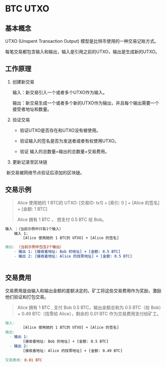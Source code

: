 # BTC UTXO

## 基本概念

UTXO (Unspent Transaction Output) 模型是比特币使用的一种交易记账方式。

每笔交易都包含输入和输出，输入是引用之前的UTXO，输出是生成新的UTXO。

## 工作原理

1. 创建新交易

   输入：新交易引入一个或者多个UTXO作为输入。

   输出：新交易生成一个或者多个新的UTXO作为输出，并且每个输出需要一个接受者地址和数量。

2. 验证交易

   - 验证UTXO是否存在和UTXO没有被使用。

   - 验证输入的签名是否为发送者或者有权使用UTXO。

   - 验证 输入的总数量=输出的总数量+交易费用。

3. 更新记录至区块链

​	新交易被网络节点验证后添加的区块链。

## 交易示例

> Alice 使用她的 1 BTC的 UTXO:	  [交易ID: tx1] + [索引: 0 ] + [Alice 的签名] + [金额: 1 BTC]
>
> Alice 拥有 1 BTC ， 想支付 0.5 BTC 给 Bob。

```makefile
输入 ：（当前示例中只有1个输入）
	输入 1:
    	[Alice 使用她的 1 BTC的 UTXO] + [Alice 的签名]

输出: （当前示例中包含2个输出）
	- 输出 1: [接收者地址: Bob 的地址] + [金额: 0.5 BTC]  
	- 输出 2: [接收者地址: Alice 的找零地址] + [金额: 0.5 BTC]
	
```

## 交易费用

交易费用是由输入和输出金额的差额决定的。矿工将这些交易费用作为奖励，激励他们验证和打包交易。

> Alice 拥有 1 BTC , 支付 Bob 0.5 BTC，输出金额总和为 0.5 BTC（给 Bob）+ 0.49 BTC（找零给 Alice），剩余的 0.01 BTC 作为交易费用支付给矿工。

```makefile
输入:
		[Alice 使用她的 1 BTC的 UTXO] + [Alice 的签名]
输出:
  - 输出 1:
    	[接收者地址: Bob 的地址] + [金额: 0.5 BTC]
  - 输出 2:
        [接收者地址: Alice 的找零地址] + [金额: 0.49 BTC]
        
交易费用: 0.01 BTC
```

